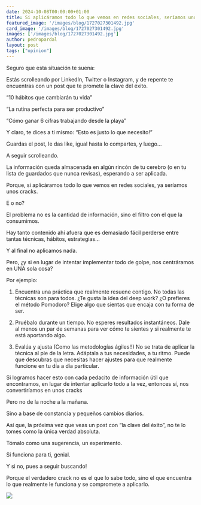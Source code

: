 ```yaml
---
date: 2024-10-08T00:00:00+01:00
title: Si aplicáramos todo lo que vemos en redes sociales, seríamos unos cracks
featured_image: '/images/blog/1727027301492.jpg'
card_image: '/images/blog/1727027301492.jpg'
images: ['/images/blog/1727027301492.jpg']
author: pedropardal
layout: post
tags: ["opinion"]
---
```


Seguro que esta situación te suena:

Estás scrolleando por LinkedIn, Twitter o Instagram, y de repente te encuentras con un post que te promete la clave del éxito.

“10 hábitos que cambiarán tu vida”

“La rutina perfecta para ser productivo”

“Cómo ganar 6 cifras trabajando desde la playa”

Y claro, te dices a ti mismo: “Esto es justo lo que necesito!”

Guardas el post, le das like, igual hasta lo compartes, y luego…

A seguir scrolleando.

La información queda almacenada en algún rincón de tu cerebro (o en tu lista de guardados que nunca revisas), esperando a ser aplicada.

Porque, si aplicáramos todo lo que vemos en redes sociales, ya seríamos unos cracks.

E o no?

El problema no es la cantidad de información, sino el filtro con el que la consumimos.

Hay tanto contenido ahí afuera que es demasiado fácil perderse entre tantas técnicas, hábitos, estrategias…

Y al final no aplicamos nada.

Pero, ¿y si en lugar de intentar implementar todo de golpe, nos centráramos en UNA sola cosa?

Por ejemplo:

1. Encuentra una práctica que realmente resuene contigo. No todas las técnicas son para todos.
¿Te gusta la idea del deep work? ¿O prefieres el método Pomodoro? Elige algo que sientas que encaja con tu forma de ser.

2. Pruébalo durante un tiempo. No esperes resultados instantáneos. Dale al menos un par de semanas para ver cómo te sientes y si realmente te está aportando algo.

3. Evalúa y ajusta (Como las metodologías ágiles!!) No se trata de aplicar la técnica al pie de la letra. Adáptala a tus necesidades, a tu ritmo. Puede que descubras que necesitas hacer ajustes para que realmente funcione en tu día a día particular.

Si logramos hacer esto con cada pedacito de información útil que encontramos, en lugar de intentar aplicarlo todo a la vez, entonces sí, nos convertiríamos en unos cracks

Pero no de la noche a la mañana.

Sino a base de constancia y pequeños cambios diarios.

Así que, la próxima vez que veas un post con “la clave del éxito”, no te lo tomes como la única verdad absoluta.

Tómalo como una sugerencia, un experimento.

Si funciona para ti, genial.

Y si no, pues a seguir buscando!

Porque el verdadero crack no es el que lo sabe todo, sino el que encuentra lo que realmente le funciona y se compromete a aplicarlo.

![](/images/blog/1727027301492.jpg)
